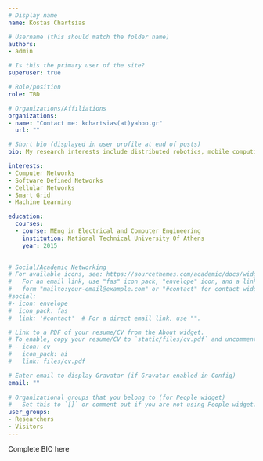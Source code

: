 ```yaml
---
# Display name
name: Kostas Chartsias

# Username (this should match the folder name)
authors:
- admin

# Is this the primary user of the site?
superuser: true

# Role/position
role: TBD

# Organizations/Affiliations
organizations:
- name: "Contact me: kchartsias(at)yahoo.gr"
  url: ""

# Short bio (displayed in user profile at end of posts)
bio: My research interests include distributed robotics, mobile computing and programmable matter.

interests:
- Computer Networks
- Software Defined Networks
- Cellular Networks
- Smart Grid
- Machine Learning

education:
  courses:
  - course: MEng in Electrical and Computer Engineering
    institution: National Technical University Of Athens
    year: 2015
  

# Social/Academic Networking
# For available icons, see: https://sourcethemes.com/academic/docs/widgets/#icons
#   For an email link, use "fas" icon pack, "envelope" icon, and a link in the
#   form "mailto:your-email@example.com" or "#contact" for contact widget.
#social:
#- icon: envelope
#  icon_pack: fas
#  link: '#contact'  # For a direct email link, use "".

# Link to a PDF of your resume/CV from the About widget.
# To enable, copy your resume/CV to `static/files/cv.pdf` and uncomment the lines below.  
# - icon: cv
#   icon_pack: ai
#   link: files/cv.pdf

# Enter email to display Gravatar (if Gravatar enabled in Config)
email: ""
  
# Organizational groups that you belong to (for People widget)
#   Set this to `[]` or comment out if you are not using People widget.  
user_groups:
- Researchers
- Visitors
---
```


Complete BIO here 
